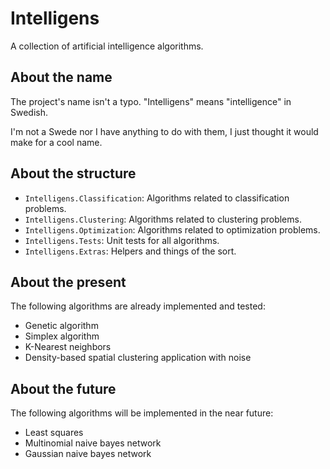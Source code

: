 # Intelligens

A collection of artificial intelligence algorithms.

## About the name

The project's name isn't a typo. "Intelligens" means "intelligence" in Swedish.

I'm not a Swede nor I have anything to do with them, I just thought it would make for a cool name.

## About the structure

* `Intelligens.Classification`: Algorithms related to classification problems.
* `Intelligens.Clustering`: Algorithms related to clustering problems.
* `Intelligens.Optimization`: Algorithms related to optimization problems.
* `Intelligens.Tests`: Unit tests for all algorithms.
* `Intelligens.Extras`: Helpers and things of the sort.

## About the present

The following algorithms are already implemented and tested:

* Genetic algorithm
* Simplex algorithm
* K-Nearest neighbors
* Density-based spatial clustering application with noise

## About the future

The following algorithms will be implemented in the near future:

* Least squares
* Multinomial naive bayes network
* Gaussian naive bayes network
